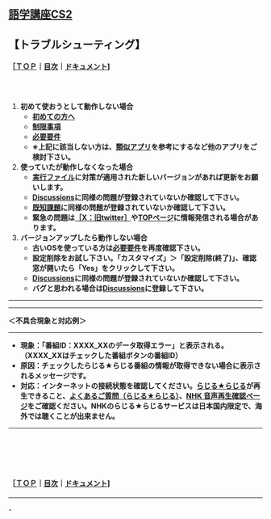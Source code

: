 ## [語学講座CS2](https://csreviser.github.io/CaptureStream2/) 
## 【トラブルシューティング】　　　　　　
#### ［[ＴＯＰ](./)**｜**[目次](./#目次)**｜**[ドキュメント](./#ドキュメント-1)]
####   　
1. **初めて使おうとして動作しない場合**
   * **[初めての方へ](./introduction)**
   * **[制限事項](./limitations)**
   * **[必要要件](./requirements)**
   * **※上記に該当しない方は、[類似アプリ](./application)を参考にするなど他のアプリをご検討下さい。**
1. **使っていたが動作しなくなった場合**
   * **[実行ファイル](./#%E5%AE%9F%E8%A1%8C%E3%83%95%E3%82%A1%E3%82%A4%E3%83%AB-1)に対策が適用された新しいバージョンがあれば更新をお願いします。**
   * **[Discussions](https://github.com/CSReviser/CaptureStream2/discussions)に同様の問題が登録されていないか確認して下さい。**
   * **[既知課題](./#%E6%97%A2%E7%9F%A5%E8%AA%B2%E9%A1%8C-1)に同様の問題が登録されていないか確認して下さい。**
   * **緊急の問題は[［X：旧twitter］](https://twitter.com/CSReviser)や[TOPページ](https://csreviser.github.io/CaptureStream2/)に情報発信される場合があります。**
1. **バージョンアップしたら動作しない場合**
   * **古いOSを使っている方は[必要要件](./requirements)を再度確認下さい。**
   * **設定削除をお試し下さい。「カスタマイズ」＞「設定削除(終了)」、確認窓が開いたら「Yes」をクリックして下さい。**
   * **[Discussions](https://github.com/CSReviser/CaptureStream2/discussions)に同様の問題が登録されていないか確認して下さい。**
   * **バグと思われる場合は[Discussions](https://github.com/CSReviser/CaptureStream2/discussions)に登録して下さい。**

*** 
*** 
**＜不具合現象と対応例＞**

*** 

* **現象：「番組ID：XXXX_XXのデータ取得エラー」と表示される。（XXXX_XXはチェックした番組ボタンの番組ID）**
* **原因：チェックしたらじる★らじる番組の情報が取得できない場合に表示されるメッセージです。**
* **対応：インターネットの接続状態を確認してください。[らじる★らじる](https://www.nhk.or.jp/radio/ondemand/index_genre.html?genre=language)が再生できること、[よくあるご質問（らじる★らじる）](https://www.nhk.or.jp/radio/info/faq.html)、[NHK 音声再生確認ページ](https://www.nhk.or.jp/radio/soundcheck/)をご確認ください。NHKのらじる★らじるサービスは日本国内限定で、海外では聴くことが出来ません。**
*** 



####   　
####   　
#### ［[ＴＯＰ](./)**｜**[目次](./#目次)**｜**[ドキュメント](./#ドキュメント-1)]

*** 
 <link rel="shortcut icon" type="image/x-icon" href="https://avatars.githubusercontent.com/u/46049273?v=4">
 <meta name="twitter:image:src" content="https://avatars.githubusercontent.com/u/46049273?v=4">
-
